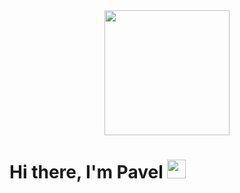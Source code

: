 <div id="header" align="center">
  <img src="https://media.giphy.com/media/jVTkOsIRdx4was3Toi/giphy.gif?cid=790b7611iowqu8fogrmz4xtxkgubz4trmsmf59a4yr7bjxrt&ep=v1_gifs_search&rid=giphy.gif&ct=g" width="200""/>
</div>

<h1>
  Hi there, I'm  Pavel 
  <img src="https://media.giphy.com/media/hvRJCLFzcasrR4ia7z/giphy.gif" width="30px"/>
</h1>
